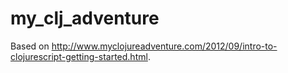 my_clj_adventure
================

Based on http://www.myclojureadventure.com/2012/09/intro-to-clojurescript-getting-started.html.
